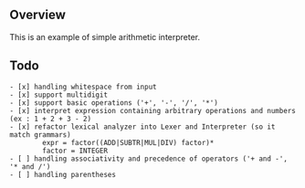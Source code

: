 ## Overview 

This is an example of simple arithmetic interpreter.

## Todo
    - [x] handling whitespace from input
    - [x] support multidigit
    - [x] support basic operations ('+', '-', '/', '*') 
    - [x] interpret expression containing arbitrary operations and numbers (ex : 1 + 2 + 3 - 2)
    - [x] refactor lexical analyzer into Lexer and Interpreter (so it match grammars)
            expr = factor((ADD|SUBTR|MUL|DIV) factor)*
            factor = INTEGER
    - [ ] handling associativity and precedence of operators ('+ and -', '* and /')
    - [ ] handling parentheses
